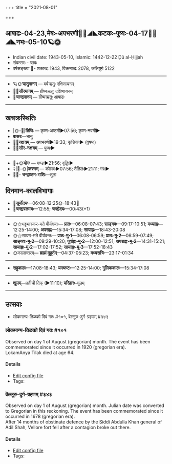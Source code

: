 +++
title = "2021-08-01"

+++
## आषाढः-04-23,मेषः-अपभरणी🌛🌌◢◣कटकः-पुष्यः-04-17🌌🌞◢◣नभः-05-10🪐🌞
- Indian civil date: 1943-05-10, Islamic: 1442-12-22 Ḏū al-Ḥijjah
- संवत्सरः - प्लवः
- वर्षसङ्ख्या 🌛- शकाब्दः 1943, विक्रमाब्दः 2078, कलियुगे 5122
___________________
- 🪐🌞**ऋतुमानम्** — वर्षऋतुः दक्षिणायनम्
- 🌌🌞**सौरमानम्** — ग्रीष्मऋतुः दक्षिणायनम्
- 🌛**चान्द्रमानम्** — ग्रीष्मऋतुः आषाढः
___________________


## खचक्रस्थितिः
- |🌞-🌛|**तिथिः** — कृष्ण-अष्टमी►07:56; कृष्ण-नवमी►  
- **वासरः**—भानुः  
- 🌌🌛**नक्षत्रम्** — अपभरणी►19:33; कृत्तिका► (वृषभः)  
- 🌌🌞**सौर-नक्षत्रम्** — पुष्यः►  
___________________
- 🌛+🌞**योगः** — गण्डः►21:56; वृद्धिः►  
- २|🌛-🌞|**करणम्** — कौलवः►07:56; तैतिलः►21:11; गरः►  
- 🌌🌛- **चन्द्राष्टम-राशिः**—तुला  


## दिनमान-कालविभागाः
- 🌅**सूर्योदयः**—06:08-12:25🌞️-18:43🌇  
- 🌛**चन्द्रास्तमयः**—12:55; **चन्द्रोदयः**—00:43(+1)  
___________________
- 🌞⚝भट्टभास्कर-मते वीर्यवन्तः— **प्रातः**—06:08-07:43; **साङ्गवः**—09:17-10:51; **मध्याह्नः**—12:25-14:00; **अपराह्णः**—15:34-17:08; **सायाह्नः**—18:43-20:08  
- 🌞⚝सायण-मते वीर्यवन्तः— **प्रातः-मु॰1**—06:08-06:59; **प्रातः-मु॰2**—06:59-07:49; **साङ्गवः-मु॰2**—09:29-10:20; **पूर्वाह्णः-मु॰2**—12:00-12:51; **अपराह्णः-मु॰2**—14:31-15:21; **सायाह्नः-मु॰2**—17:02-17:52; **सायाह्नः-मु॰3**—17:52-18:43  
- 🌞कालान्तरम्— **ब्राह्मं मुहूर्तम्**—04:37-05:23; **मध्यरात्रिः**—23:17-01:34  
___________________
- **राहुकालः**—17:08-18:43; **यमघण्टः**—12:25-14:00; **गुलिककालः**—15:34-17:08  
___________________
- **शूलम्**—प्रतीची दिक् (►11:10); **परिहारः**–गुडम्  
___________________

## उत्सवाः
- लोकमान्य-तिळको दिवं गतः #१०१, वॆल्लूरु-दुर्ग-ग्रहणम् #३४३
### लोकमान्य-तिळको दिवं गतः #१०१

Observed on day 1 of August (gregorian) month. The event has been commemorated since it occurred in 1920 (gregorian era).  
LokamAnya Tilak died at age 64.

#### Details
- [Edit config file](https://github.com/jyotisham/adyatithi/tree/master/mahApuruSha/xatra-later/gregorian/day/08/01/lokamAnya-tiLako_divaM_gataH.toml)
- Tags: 


### वॆल्लूरु-दुर्ग-ग्रहणम् #३४३

Observed on day 1 of August (gregorian) month. Julian date was converted to Gregorian in this reckoning. The event has been commemorated since it occurred in 1678 (gregorian era).  
After 14 months of obstinate defence by the Siddi Abdulla Khan general of Adil Shah, Vellore fort fell after a contagion broke out there.

#### Details
- [Edit config file](https://github.com/jyotisham/adyatithi/tree/master/mahApuruSha/xatra-later/gregorian/day/08/01/vellUru-durga-grahaNam.toml)
- Tags: 


